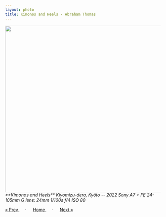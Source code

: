 ```yaml
---
layout: photo
title: Kimonos and Heels · Abraham Thomas
---
```


<img src="/assets/photos/Kimono-3.jpg" width="540px" class="photo">

<i>
**Kimonos and Heels**  
Kiyomizu-dera, Kyōto -- 2022  
Sony A7 + FE 24-105mm G lens: 24mm 1/100s f/4 ISO 80 </i>

<a href="/gallery/kimono-2"> &laquo; Prev </a> &emsp; · &emsp; 
<a href="/gallery"> Home </a> &emsp; · &emsp; 
<a href="/gallery/gateway"> Next &raquo; </a>
